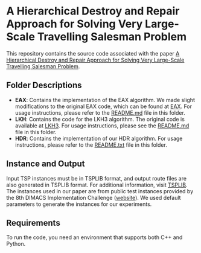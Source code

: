 # A Hierarchical Destroy and Repair Approach for Solving Very Large-Scale Travelling Salesman Problem

This repository contains the source code associated with the paper [A Hierarchical Destroy and Repair Approach for Solving Very Large-Scale Travelling Salesman Problem](https://arxiv.org/abs/2308.04639).

## Folder Descriptions

- **EAX**: Contains the implementation of the EAX algorithm. We made slight modifications to the original EAX code, which can be found at [EAX](https://github.com/nagata-yuichi/GA-EAX/tree/main/GA_EAX_1.0). For usage instructions, please refer to the [README.md](EAX/README.md) file in this folder.
- **LKH**: Contains the code for the LKH3 algorithm. The original code is available at [LKH3](http://akira.ruc.dk/~keld/research/LKH-3). For usage instructions, please see the [README.md](LKH/README.md) file in this folder.
- **HDR**: Contains the implementation of our HDR algorithm. For usage instructions, please refer to the [README.txt](HDR/README.md) file in this folder.

## Instance and Output

Input TSP instances must be in TSPLIB format, and output route files are also generated in TSPLIB format. For additional information, visit [TSPLIB](http://comopt.ifi.uni-heidelberg.de/software/TSPLIB95/). The instances used in our paper are from public test instances provided by the 8th DIMACS Implementation Challenge ([website](http://dimacs.rutgers.edu/archive/Challenges/TSP/download.html)). We used default parameters to generate the instances for our experiments.

## Requirements

To run the code, you need an environment that supports both C++ and Python.
